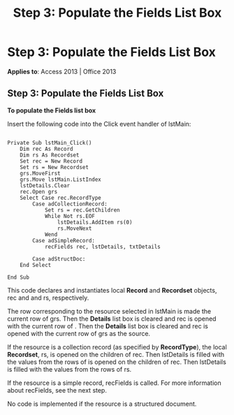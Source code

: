 ﻿---
title: 'Step 3: Populate the Fields List Box'
TOCTitle: 'Step 3: Populate the Fields List Box'
ms:assetid: b304d3a1-2237-d6f5-6e32-c6e5b9946e10
ms:mtpsurl: https://msdn.microsoft.com/library/JJ249855(v=office.15)
ms:contentKeyID: 48547187
ms.date: 09/18/2015
mtps_version: v=office.15
---

# Step 3: Populate the Fields List Box


**Applies to**: Access 2013 | Office 2013

## Step 3: Populate the Fields List Box

**To populate the Fields list box**

Insert the following code into the Click event handler of lstMain:

``` 
 
Private Sub lstMain_Click() 
    Dim rec As Record 
    Dim rs As Recordset 
    Set rec = New Record 
    Set rs = New Recordset 
    grs.MoveFirst 
    grs.Move lstMain.ListIndex 
    lstDetails.Clear 
    rec.Open grs 
    Select Case rec.RecordType 
        Case adCollectionRecord: 
            Set rs = rec.GetChildren 
            While Not rs.EOF 
                lstDetails.AddItem rs(0) 
                rs.MoveNext 
            Wend 
        Case adSimpleRecord: 
            recFields rec, lstDetails, txtDetails 
             
        Case adStructDoc: 
    End Select 
     
End Sub 
```

This code declares and instantiates local **Record** and **Recordset** objects, rec and and rs, respectively.

The row corresponding to the resource selected in lstMain is made the current row of grs. Then the **Details** list box is cleared and rec is opened with the current row of . Then the **Details** list box is cleared and rec is opened with the current row of grs as the source.

If the resource is a collection record (as specified by **RecordType**), the local **Recordset**, rs, is opened on the children of rec. Then lstDetails is filled with the values from the rows of is opened on the children of rec. Then lstDetails is filled with the values from the rows of rs.

If the resource is a simple record, recFields is called. For more information about recFields, see the next step.

No code is implemented if the resource is a structured document.

